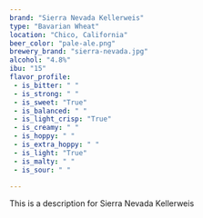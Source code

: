 ```yaml
---
brand: "Sierra Nevada Kellerweis"
type: "Bavarian Wheat"
location: "Chico, California"
beer_color: "pale-ale.png"
brewery_brand: "sierra-nevada.jpg"
alcohol: "4.8%"
ibu: "15"
flavor_profile:
 - is_bitter: " "
 - is_strong: " "
 - is_sweet: "True"
 - is_balanced: " "
 - is_light_crisp: "True"
 - is_creamy: " "
 - is_hoppy: " "
 - is_extra_hoppy: " "
 - is_light: "True"
 - is_malty: " "
 - is_sour: " "

---
```

This is a description for Sierra Nevada Kellerweis